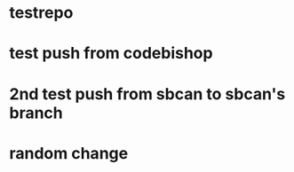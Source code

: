 # testrepo
# test push from codebishop
# 2nd test push from sbcan to sbcan's branch
# random change

